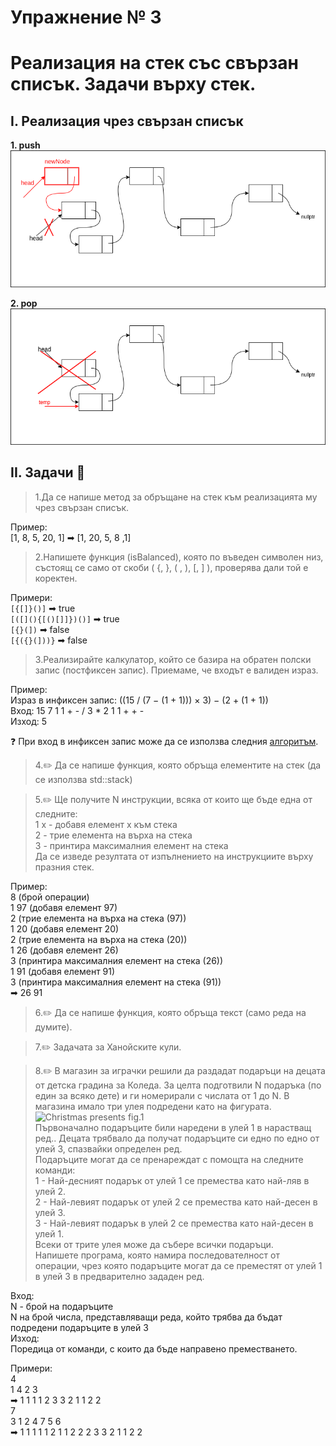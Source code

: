 # Упражнение № 3
# Реализация на стек със свързан списък. Задачи върху стек.

## I. Реализация чрез свързан списък

**1. push**
![Linked stack push](../media/sem03-push.png)

**2. pop**
![Linked stack push](../media/sem03-pop.png)

## II. Задачи 📝 

> 1.Да се напише метод за обръщане на стек към реализацията му чрез свързан списък.

Пример: <br />
[1, 8, 5, 20, 1] ➡ [1, 20, 5, 8 ,1]

> 2.Напишете функция (isBalanced), която по въведен символен низ, състоящ се само от скоби ( {, }, ( , ), [, ] ), проверява дали той е коректен.

Примери: <br />
```[{[]}()]``` ➡ true <br />
```[([](){[()[]]})()]``` ➡ true <br />
```[{}(])```   ➡ false <br />
```[{({}(]))}```   ➡ false

> 3.Реализирайте калкулатор, който се базира на обратен полски запис (постфиксен запис). Приемаме, че входът е валиден израз.

Пример: <br />
Израз в инфиксен запис: ((15 / (7 − (1 + 1))) × 3) − (2 + (1 + 1)) <br />
Вход: 15 7 1 1 + - / 3 * 2 1 1 + + - <br />
Изход: 5 <br />

❓ При вход в инфиксен запис може да се използва следния [алгоритъм](https://en.wikipedia.org/wiki/Shunting-yard_algorithm). <br />

> 4.:pencil2: Да се напише функция, която обръща елементите на стек (да се използва std::stack)

> 5.:pencil2: Ще получите N инструкции, всяка от които ще бъде една от следните: <br /> 1 x - добавя елемент x към стека <br /> 2   - трие елемента на върха на стека <br /> 3   - принтира максималния елемент на стека <br /> Да се изведе резултата от изпълнението на инструкциите върху празния стек.

Пример: <br />
8 (брой операции) <br />
1 97 (добавя елемент 97) <br />
2 (трие елемента на върха на стека (97)) <br />
1 20 (добавя елемент 20) <br />
2 (трие елемента на върха на стека (20)) <br />
1 26 (добавя елемент 26) <br />
3 (принтира максималния елемент на стека (26)) <br />
1 91 (добавя елемент 91) <br />
3 (принтира максималния елемент на стека (91)) <br />
➡ 26 91

> 6.:pencil2: Да се напише функция, която обръща текст (само реда на думите).

> 7.:pencil2: Задачата за Ханойските кули.

> 8.:pencil2: В магазин за играчки решили да раздадат подаръци на децата от детска градина за Коледа. За целта подготвили N подаръка (по един за всяко дете) и ги номерирали с числата от 1 до N. В магазина имало три улея подредени като на фигурата. <br /> ![Christmas presents fig.1](../media/sem03-christmas-presents.png) <br /> Първоначално подаръците били наредени в улей 1 в нарастващ ред.. Децата трябвало да получат подаръците си едно по едно от улей 3, спазвайки определен ред. <br /> Подаръците могат да се пренареждат с помощта на следните команди: <br /> 1 - Най-десният подарък от улей 1 се премества като най-ляв в улей 2. <br /> 2 - Най-левият подарък от улей 2 се премества като най-десен в улей 3. <br /> 3 - Най-левият подарък в улей 2 се премества като най-десен в улей 1. <br /> Всеки от трите улея може да събере всички подаръци. <br /> Напишете програма, която  намира последователност от операции, чрез която подаръците могат да се преместят от улей 1 в улей 3 в предварително зададен ред. <br />

Вход: \
N - брой на подаръците \
N на брой числа, представляващи реда, който трябва да бъдат подредени подаръците в улей 3 \
Изход: \
Поредица от команди, с които да бъде направено преместването.

Примери: <br />
4 <br />
1 4 2 3 <br />
➡ 1 1 1 1 2 3 3 2 1 1 2 2 <br />
7 <br />
3 1 2 4 7 5 6 <br />
➡ 1 1 1 1 1 2 1 1 2 2 2 3 3 2 1 1 2 2 
